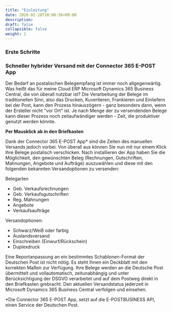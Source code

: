 ```yaml
---
title: "Einleitung"
date: 2020-02-28T10:08:56+09:00
description: 
draft: false
collapsible: false
weight: 1
---
```

### Erste Schritte

### Schneller hybrider Versand mit der Connector 365 E-POST App

Der Bedarf an postalischen Belegempfang ist immer noch allgegenwärtig. Was heißt das für meine Cloud ERP Microsoft Dynamics 365 Business Central, die von überall nutzbar ist? Die Verarbeitung der Belege im traditionellen Sinn, also das Drucken, Kuvertieren, Frankieren und Einliefern bei der Post, kann den Prozess hinauszögern - ganz besonders dann, wenn der Ersteller nicht "vor Ort" ist. Je nach Menge der zu versendenden Belege kann dieser Prozess noch zeitaufwändiger werden - Zeit, die produktiver genutzt werden könnte.

**Per Mausklick ab in den Briefkasten**

Dank der Connector 365 E-POST App* sind die Zeiten des manuellen Versands jedoch vorbei. Von überall aus können Sie nun mit nur einem Klick Ihre Belege postalisch verschicken. Nach installieren der App haben Sie die Möglichkeit, den gewünschten Beleg (Rechnungen, Gutschriften, Mahnungen, Angebote und Aufträge) auszuwählen und diese mit den folgenden bekannten Versandoptionen zu versenden:

Belegarten
- Geb. Verkaufsrechnungen
- Geb. Verkaufsgutschriften
- Reg. Mahnungen
- Angebote
- Verkaufsaufträge

Versandoptionen:
- Schwarz/Weiß oder farbig
- Auslandsversand
- Einschreiben (Einwurf/Rückschein)
- Duplexdruck

Eine Reportanpassung an ein bestimmtes Schablonen-Format der Deutschen Post ist nicht nötig. Es steht Ihnen ein Deckblatt mit den korrekten Maßen zur Verfügung. Ihre Belege werden an die Deutsche Post übermittelt und vollautomatisch, zeitunabhängig und unter Berücksichtigung der DSGVO verarbeitet und auf dem Postweg direkt in den Briefkasten grebracht. Den aktuellen Versandstatus jederzeit in Microsoft Dynamics 365 Business Central verfolgen und einsehen.



*Die Connector 365 E-POST App, setzt auf die E-POSTBUSINESS API, einen Service der Deutschen Post.  